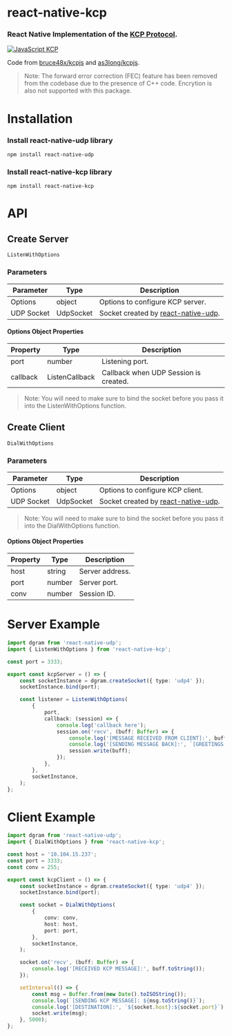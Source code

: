 # react-native-kcp

### React Native Implementation of the [KCP Protocol](kcp).

[![JavaScript KCP](https://img.shields.io/badge/Powered_By-KCP-293C81?style=for-the-badge&logo=JavaScript&logoColor=FFFFFF)](https://reactnative.dev/docs/environment-setup)

Code from [bruce48x/kcpjs](https://github.com/bruce48x/kcpjs) and [as3long/kcpjs](https://github.com/as3long/kcpjs).

> Note: The forward error correction (FEC) feature has been removed from the codebase due to the presence of C++ code. Encrytion is also not supported with this package.

# Installation

### Install react-native-udp library

```
npm install react-native-udp
```

### Install react-native-kcp library

```
npm install react-native-kcp
```

# API

## Create Server

`ListenWithOptions`

### Parameters

| Parameter  | Type      | Description                                             |
| ---------- | --------- | ------------------------------------------------------- |
| Options    | object    | Options to configure KCP server.                        |
| UDP Socket | UdpSocket | Socket created by [react-native-udp](react-native-udp). |

#### Options Object Properties

| Property | Type           | Description                           |
| -------- | -------------- | ------------------------------------- |
| port     | number         | Listening port.                       |
| callback | ListenCallback | Callback when UDP Session is created. |

> Note: You will need to make sure to bind the socket before you pass it into the ListenWithOptions function.

## Create Client

`DialWithOptions`

### Parameters

| Parameter  | Type      | Description                                             |
| ---------- | --------- | ------------------------------------------------------- |
| Options    | object    | Options to configure KCP client.                        |
| UDP Socket | UdpSocket | Socket created by [react-native-udp](react-native-udp). |

> Note: You will need to make sure to bind the socket before you pass it into the DialWithOptions function.

#### Options Object Properties

| Property | Type   | Description     |
| -------- | ------ | --------------- |
| host     | string | Server address. |
| port     | number | Server port.    |
| conv     | number | Session ID.     |

# Server Example

```ts
import dgram from 'react-native-udp';
import { ListenWithOptions } from 'react-native-kcp';

const port = 3333;

export const kcpServer = () => {
    const socketInstance = dgram.createSocket({ type: 'udp4' });
    socketInstance.bind(port);

    const listener = ListenWithOptions(
        {
            port,
            callback: (session) => {
                console.log('callback here');
                session.on('recv', (buff: Buffer) => {
                    console.log('[MESSAGE RECEIVED FROM CLIENT]:', buff.toString());
                    console.log('[SENDING MESSAGE BACK]:', `[GREETINGS FROM HOST]: ${buff.toString()}`);
                    session.write(buff);
                });
            },
        },
        socketInstance,
    );
};
```

# Client Example

```ts
import dgram from 'react-native-udp';
import { DialWithOptions } from 'react-native-kcp';

const host = '10.104.15.237';
const port = 3333;
const conv = 255;

export const kcpClient = () => {
    const socketInstance = dgram.createSocket({ type: 'udp4' });
    socketInstance.bind(port);

    const socket = DialWithOptions(
        {
            conv: conv,
            host: host,
            port: port,
        },
        socketInstance,
    );

    socket.on('recv', (buff: Buffer) => {
        console.log('[RECEIVED KCP MESSAGE]:', buff.toString());
    });

    setInterval(() => {
        const msg = Buffer.from(new Date().toISOString());
        console.log(`[SENDING KCP MESSAGE]: ${msg.toString()}`);
        console.log('[DESTINATION]:', `${socket.host}:${socket.port}`);
        socket.write(msg);
    }, 5000);
};
```

[kcp]: https://github.com/skywind3000/kcp
[react-native-udp]: https://github.com/tradle/react-native-udp/blob/master/README
